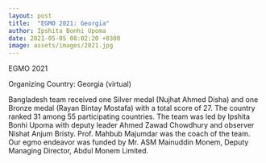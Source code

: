 ```yaml
---
layout: post
title:  "EGMO 2021: Georgia"
author: Ipshita Bonhi Upoma
date: 2021-05-05 08:02:20 +0300
image: assets/images/2021.jpg
---
```

EGMO 2021

Organizing Country: Georgia (virtual)

Bangladesh team received one Silver medal (Nujhat Ahmed Disha) and  one Bronze medal (Rayan Bintay Mostafa) with a total score of 27. The country ranked 31 among 55 participating countries. The team was led by Ipshita Bonhi Upoma with deputy leader Ahmed Zawad Chowdhury and observer Nishat Anjum Bristy. Prof. Mahbub Majumdar was the coach of the team. Our egmo endeavor was funded by Mr. ASM Mainuddin Monem, Deputy Managing Director, Abdul Monem Limited.
